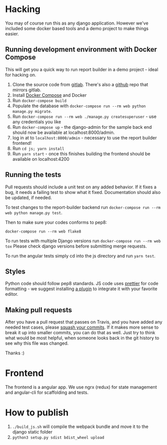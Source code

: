 # Hacking

You may of course run this as any django application.
However we've included some docker based tools and a demo project to make things easier.

## Running development environment with Docker Compose
This will get you a quick way to run report builder in a demo project - ideal for hacking on.

1. Clone the source code from [gitlab](https://gitlab.com/burke-software/django-report-builder). There's also a [github](https://github.com/burke-software/django-report-builder) repo that mirrors gitlab.
2. Install [Docker Compose](https://docs.docker.com/compose/) and Docker
3. Run `docker-compose build`
4. Populate the database with `docker-compose run --rm web python manage.py migrate`.
5. Run `docker-compose run --rm web ./manage.py createsuperuser` - use any credentials you like
6. Run `docker-compose up` - the django-admin for the sample back end should now be available at localhost:8000/admin.
7. log in at to `localhost:8000/admin` - necessary to use the report builder frontend!
8. Run `cd js; yarn install`
9. Run `yarn start` - once this finishes building the frontend should be available on localhost:4200

## Running the tests

Pull requests should include a unit test on any added behavior. If it fixes a
bug, it needs a failing test to show what it fixed. Documentation should also be
updated, if needed.

To test changes to the report-builder backend run `docker-compose run --rm web python manage.py test`.

Then to make sure your codes conforms to pep8:
```
docker-compose run --rm web flake8
```

To run tests with multiple Django versions run
`docker-compose run --rm web tox`
Please check django versions before submitting merge requests.

To run the angular tests simply cd into the js directory and run `yarn test`.

## Styles

Python code should follow pep8 standards. JS code uses [prettier](https://prettier.io/) for code formatting - we suggest installing [a plugin](https://prettier.io/docs/en/editors.html) to integrate it with your favorite editor.

## Making pull requests

After you have a pull request that passes on Travis, and you have added
any needed test cases, please [squash your commits](http://gitready.com/advanced/2009/02/10/squashing-commits-with-rebase.html).
If it makes more sense to break it up into smaller commits, you can do that
as well. Just try to think what would be most helpful, when someone looks
back in the git history to see why this file was changed.

Thanks :)

# Frontend

The frontend is a angular app. We use ngrx (redux) for state management and angular-cli for scaffolding and tests.

# How to publish

1. `./build_js.sh` will compile the webpack bundle and move it to the django static folder
2. `python3 setup.py sdist bdist_wheel upload`